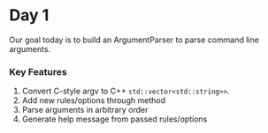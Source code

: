 # Day 1
Our goal today is to build an ArgumentParser to parse command line arguments.

### Key Features
1. Convert C-style argv to C++ `std::vector<std::string>>`.
2. Add new rules/options through method
3. Parse arguments in arbitrary order
4. Generate help message from passed rules/options
